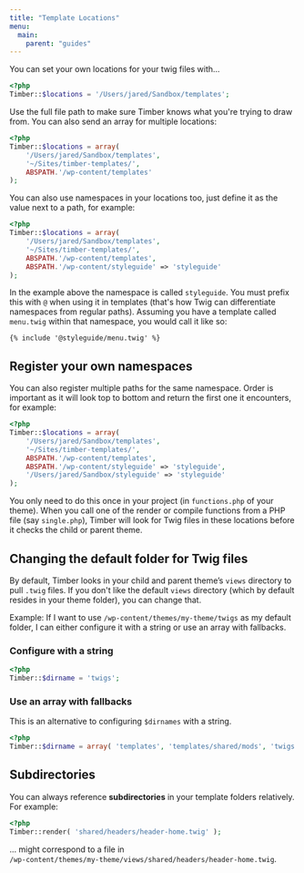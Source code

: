 ```yaml
---
title: "Template Locations"
menu:
  main:
    parent: "guides"
---
```


You can set your own locations for your twig files with...

```php
<?php
Timber::$locations = '/Users/jared/Sandbox/templates';
```

Use the full file path to make sure Timber knows what you're trying to draw from. You can also send an array for multiple locations:

```php
<?php
Timber::$locations = array(
    '/Users/jared/Sandbox/templates',
    '~/Sites/timber-templates/',
    ABSPATH.'/wp-content/templates'
);
```

You can also use namespaces in your locations too, just define it as the value next to a path, for example:

```php
<?php
Timber::$locations = array(
    '/Users/jared/Sandbox/templates',
    '~/Sites/timber-templates/',
    ABSPATH.'/wp-content/templates',
    ABSPATH.'/wp-content/styleguide' => 'styleguide'
);
```

In the example above the namespace is called `styleguide`. You must prefix this with `@` when using it in templates (that's how Twig can differentiate namespaces from regular paths).
Assuming you have a template called `menu.twig` within that namespace, you would call it like so:

```twig
{% include '@styleguide/menu.twig' %}
```

## Register your own namespaces

You can also register multiple paths for the same namespace. Order is important as it will look top to bottom and return the first one it encounters, for example:

```php
<?php
Timber::$locations = array(
    '/Users/jared/Sandbox/templates',
    '~/Sites/timber-templates/',
    ABSPATH.'/wp-content/templates',
    ABSPATH.'/wp-content/styleguide' => 'styleguide',
    '/Users/jared/Sandbox/styleguide' => 'styleguide'
);
```

You only need to do this once in your project (in `functions.php` of your theme). When you call one of the render or compile functions from a PHP file (say `single.php`), Timber will look for Twig files in these locations before it checks the child or parent theme.

## Changing the default folder for Twig files

By default, Timber looks in your child and parent theme’s `views` directory to pull `.twig` files. If you don't like the default `views` directory (which by default resides in your theme folder), you can change that.

Example: If I want to use `/wp-content/themes/my-theme/twigs` as my default folder, I can either configure it with a string or use an array with fallbacks.

### Configure with a string

```php
<?php
Timber::$dirname = 'twigs';
```

### Use an array with fallbacks

This is an alternative to configuring `$dirnames` with a string.

```php
<?php
Timber::$dirname = array( 'templates', 'templates/shared/mods', 'twigs', 'views' );
```

## Subdirectories

You can always reference **subdirectories** in your template folders relatively. For example:

```php
<?php
Timber::render( 'shared/headers/header-home.twig' );
```
... might correspond to a file in  
`/wp-content/themes/my-theme/views/shared/headers/header-home.twig`.
